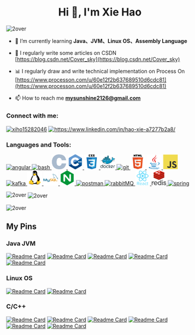 
<h1 align="center">Hi 👋, I'm Xie Hao</h1>

<p align="left"> <img src="https://komarev.com/ghpvc/?username=2over&label=Profile%20views&color=0e75b6&style=flat" alt="2over" /> </p>

- 🌱 I’m currently learning **Java、JVM、Linux OS、Assembly Language**

- 📝 I regularly write some articles on CSDN [https://blog.csdn.net/Cover_sky](https://blog.csdn.net/Cover_sky)

- 📊 I regularly draw and write technical implementation on Process On [https://www.processon.com/u/60e12f2b637689510d6cdc81](https://www.processon.com/u/60e12f2b637689510d6cdc81)

- 📫 How to reach me **mysunshine2126@gmail.com**

<h3 align="left">Connect with me:</h3>
<p align="left">
<a href="https://twitter.com/xiho15282046" target="blank"><img align="center" src="https://raw.githubusercontent.com/rahuldkjain/github-profile-readme-generator/master/src/images/icons/Social/twitter.svg" alt="xiho15282046" height="30" width="40" /></a>
<a href="https://linkedin.com/in/https://www.linkedin.com/in/hao-xie-a7277b2a8/" target="blank"><img align="center" src="https://raw.githubusercontent.com/rahuldkjain/github-profile-readme-generator/master/src/images/icons/Social/linked-in-alt.svg" alt="https://www.linkedin.com/in/hao-xie-a7277b2a8/" height="30" width="40" /></a>

  
</p>

<h3 align="left">Languages and Tools:</h3>
<p align="left"> <a href="https://angular.io" target="_blank" rel="noreferrer"> <img src="https://angular.io/assets/images/logos/angular/angular.svg" alt="angular" width="40" height="40"/> </a> <a href="https://www.gnu.org/software/bash/" target="_blank" rel="noreferrer"> <img src="https://www.vectorlogo.zone/logos/gnu_bash/gnu_bash-icon.svg" alt="bash" width="40" height="40"/> </a> <a href="https://www.cprogramming.com/" target="_blank" rel="noreferrer"> <img src="https://raw.githubusercontent.com/devicons/devicon/master/icons/c/c-original.svg" alt="c" width="40" height="40"/> </a> <a href="https://www.w3schools.com/cpp/" target="_blank" rel="noreferrer"> <img src="https://raw.githubusercontent.com/devicons/devicon/master/icons/cplusplus/cplusplus-original.svg" alt="cplusplus" width="40" height="40"/> </a> <a href="https://www.w3schools.com/css/" target="_blank" rel="noreferrer"> <img src="https://raw.githubusercontent.com/devicons/devicon/master/icons/css3/css3-original-wordmark.svg" alt="css3" width="40" height="40"/> </a> <a href="https://www.docker.com/" target="_blank" rel="noreferrer"> <img src="https://raw.githubusercontent.com/devicons/devicon/master/icons/docker/docker-original-wordmark.svg" alt="docker" width="40" height="40"/> </a> <a href="https://git-scm.com/" target="_blank" rel="noreferrer"> <img src="https://www.vectorlogo.zone/logos/git-scm/git-scm-icon.svg" alt="git" width="40" height="40"/> </a> <a href="https://www.w3.org/html/" target="_blank" rel="noreferrer"> <img src="https://raw.githubusercontent.com/devicons/devicon/master/icons/html5/html5-original-wordmark.svg" alt="html5" width="40" height="40"/> </a> <a href="https://www.java.com" target="_blank" rel="noreferrer"> <img src="https://raw.githubusercontent.com/devicons/devicon/master/icons/java/java-original.svg" alt="java" width="40" height="40"/> </a> <a href="https://developer.mozilla.org/en-US/docs/Web/JavaScript" target="_blank" rel="noreferrer"> <img src="https://raw.githubusercontent.com/devicons/devicon/master/icons/javascript/javascript-original.svg" alt="javascript" width="40" height="40"/> </a> <a href="https://kafka.apache.org/" target="_blank" rel="noreferrer"> <img src="https://www.vectorlogo.zone/logos/apache_kafka/apache_kafka-icon.svg" alt="kafka" width="40" height="40"/> </a> <a href="https://www.linux.org/" target="_blank" rel="noreferrer"> <img src="https://raw.githubusercontent.com/devicons/devicon/master/icons/linux/linux-original.svg" alt="linux" width="40" height="40"/> </a> <a href="https://www.mysql.com/" target="_blank" rel="noreferrer"> <img src="https://raw.githubusercontent.com/devicons/devicon/master/icons/mysql/mysql-original-wordmark.svg" alt="mysql" width="40" height="40"/> </a> <a href="https://www.nginx.com" target="_blank" rel="noreferrer"> <img src="https://raw.githubusercontent.com/devicons/devicon/master/icons/nginx/nginx-original.svg" alt="nginx" width="40" height="40"/> </a> <a href="https://postman.com" target="_blank" rel="noreferrer"> <img src="https://www.vectorlogo.zone/logos/getpostman/getpostman-icon.svg" alt="postman" width="40" height="40"/> </a> <a href="https://www.rabbitmq.com" target="_blank" rel="noreferrer"> <img src="https://www.vectorlogo.zone/logos/rabbitmq/rabbitmq-icon.svg" alt="rabbitMQ" width="40" height="40"/> </a> <a href="https://reactjs.org/" target="_blank" rel="noreferrer"> <img src="https://raw.githubusercontent.com/devicons/devicon/master/icons/react/react-original-wordmark.svg" alt="react" width="40" height="40"/> </a> <a href="https://redis.io" target="_blank" rel="noreferrer"> <img src="https://raw.githubusercontent.com/devicons/devicon/master/icons/redis/redis-original-wordmark.svg" alt="redis" width="40" height="40"/> </a> <a href="https://spring.io/" target="_blank" rel="noreferrer"> <img src="https://www.vectorlogo.zone/logos/springio/springio-icon.svg" alt="spring" width="40" height="40"/> </a> </p>

<p><img align="left" src="https://github-readme-stats.vercel.app/api/top-langs?username=2over&show_icons=true&locale=en&layout=compact" alt="2over" /></p>

<p>&nbsp;<img align="center" src="https://github-readme-stats.vercel.app/api?username=2over&show_icons=true&locale=en" alt="2over" /></p>

<p><img align="center" src="https://github-readme-streak-stats.herokuapp.com/?user=2over&" alt="2over" /></p>




## My Pins

### Java JVM
[![Readme Card](https://github-readme-stats.vercel.app/api/pin/?username=2over&repo=XVM)](https://github.com/2over/XVM)
[![Readme Card](https://github-readme-stats.vercel.app/api/pin/?username=2over&repo=XVM-cpp)](https://github.com/2over/XVM-cpp) 
[![Readme Card](https://github-readme-stats.vercel.app/api/pin/?username=2over&repo=my-agent)](https://github.com/2over/my-agent) 
[![Readme Card](https://github-readme-stats.vercel.app/api/pin/?username=2over&repo=netty-rpc)](https://github.com/2over/netty-rpc) 
[![Readme Card](https://github-readme-stats.vercel.app/api/pin/?username=2over&repo=my-aqs)](https://github.com/2over/my-aqs) 


### Linux OS
[![Readme Card](https://github-readme-stats.vercel.app/api/pin/?username=2over&repo=my-multicore-x64)](https://github.com/2over/my-multicore-x64)
[![Readme Card](https://github-readme-stats.vercel.app/api/pin/?username=2over&repo=my-x86-os)](https://github.com/2over/my-x86-os)
### C/C++
[![Readme Card](https://github-readme-stats.vercel.app/api/pin/?username=2over&repo=nio-cpp)](https://github.com/2over/nio-cpp) 
[![Readme Card](https://github-readme-stats.vercel.app/api/pin/?username=2over&repo=my-sync)](https://github.com/2over/my-sync) 
[![Readme Card](https://github-readme-stats.vercel.app/api/pin/?username=2over&repo=my-three-color)](https://github.com/2over/my-three-color) 
[![Readme Card](https://github-readme-stats.vercel.app/api/pin/?username=2over&repo=template-interpreter-exec-flow)](https://github.com/2over/template-interpreter-exec-flow) 
[![Readme Card](https://github-readme-stats.vercel.app/api/pin/?username=2over&repo=my-memory-pool)](https://github.com/2over/my-memory-pool)
[![Readme Card](https://github-readme-stats.vercel.app/api/pin/?username=2over&repo=my-threadpool)](https://github.com/2over/my-threadpool)




